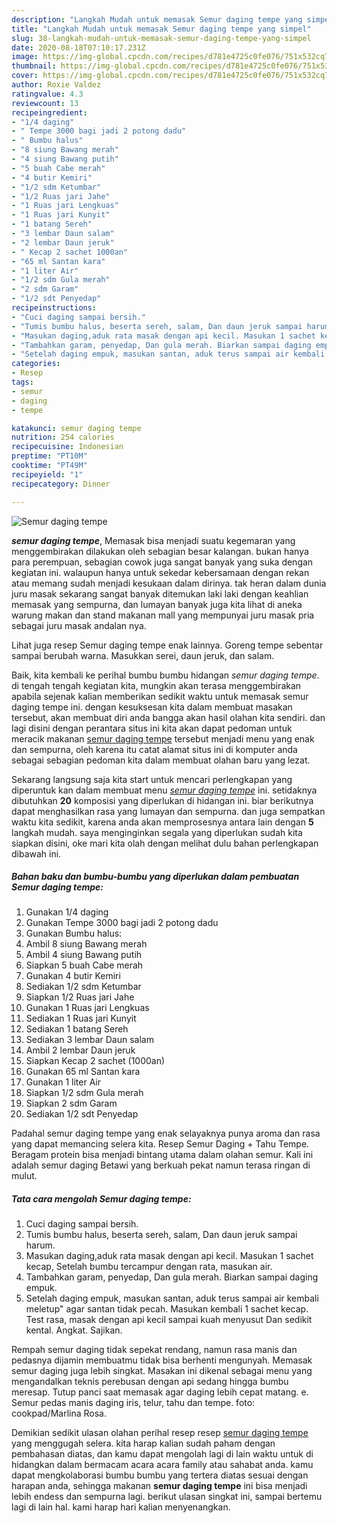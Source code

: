 ```yaml
---
description: "Langkah Mudah untuk memasak Semur daging tempe yang simpel"
title: "Langkah Mudah untuk memasak Semur daging tempe yang simpel"
slug: 38-langkah-mudah-untuk-memasak-semur-daging-tempe-yang-simpel
date: 2020-08-18T07:10:17.231Z
image: https://img-global.cpcdn.com/recipes/d781e4725c0fe076/751x532cq70/semur-daging-tempe-foto-resep-utama.jpg
thumbnail: https://img-global.cpcdn.com/recipes/d781e4725c0fe076/751x532cq70/semur-daging-tempe-foto-resep-utama.jpg
cover: https://img-global.cpcdn.com/recipes/d781e4725c0fe076/751x532cq70/semur-daging-tempe-foto-resep-utama.jpg
author: Roxie Valdez
ratingvalue: 4.3
reviewcount: 13
recipeingredient:
- "1/4 daging"
- " Tempe 3000 bagi jadi 2 potong dadu"
- " Bumbu halus"
- "8 siung Bawang merah"
- "4 siung Bawang putih"
- "5 buah Cabe merah"
- "4 butir Kemiri"
- "1/2 sdm Ketumbar"
- "1/2 Ruas jari Jahe"
- "1 Ruas jari Lengkuas"
- "1 Ruas jari Kunyit"
- "1 batang Sereh"
- "3 lembar Daun salam"
- "2 lembar Daun jeruk"
- " Kecap 2 sachet 1000an"
- "65 ml Santan kara"
- "1 liter Air"
- "1/2 sdm Gula merah"
- "2 sdm Garam"
- "1/2 sdt Penyedap"
recipeinstructions:
- "Cuci daging sampai bersih."
- "Tumis bumbu halus, beserta sereh, salam, Dan daun jeruk sampai harum."
- "Masukan daging,aduk rata masak dengan api kecil. Masukan 1 sachet kecap, Setelah bumbu tercampur dengan rata, masukan air."
- "Tambahkan garam, penyedap, Dan gula merah. Biarkan sampai daging empuk."
- "Setelah daging empuk, masukan santan, aduk terus sampai air kembali meletup&#34; agar santan tidak pecah. Masukan kembali 1 sachet kecap. Test rasa, masak dengan api kecil sampai kuah menyusut Dan sedikit kental. Angkat. Sajikan."
categories:
- Resep
tags:
- semur
- daging
- tempe

katakunci: semur daging tempe 
nutrition: 254 calories
recipecuisine: Indonesian
preptime: "PT10M"
cooktime: "PT49M"
recipeyield: "1"
recipecategory: Dinner

---
```



![Semur daging tempe](https://img-global.cpcdn.com/recipes/d781e4725c0fe076/751x532cq70/semur-daging-tempe-foto-resep-utama.jpg)

<b><i>semur daging tempe</i></b>, Memasak bisa menjadi suatu kegemaran yang menggembirakan dilakukan oleh sebagian besar kalangan. bukan hanya para perempuan, sebagian cowok juga sangat banyak yang suka dengan kegiatan ini. walaupun hanya untuk sekedar kebersamaan dengan rekan atau memang sudah menjadi kesukaan dalam dirinya. tak heran dalam dunia juru masak sekarang sangat banyak ditemukan laki laki dengan keahlian memasak yang sempurna, dan lumayan banyak juga kita lihat di aneka warung makan dan stand makanan mall yang mempunyai juru masak pria sebagai juru masak andalan nya.

Lihat juga resep Semur daging tempe enak lainnya. Goreng tempe sebentar sampai berubah warna. Masukkan serei, daun jeruk, dan salam.

Baik, kita kembali ke perihal bumbu bumbu hidangan <i>semur daging tempe</i>. di tengah tengah kegiatan kita, mungkin akan terasa menggembirakan apabila sejenak kalian memberikan sedikit waktu untuk memasak semur daging tempe ini. dengan kesuksesan kita dalam membuat masakan tersebut, akan membuat diri anda bangga akan hasil olahan kita sendiri. dan lagi disini dengan perantara situs ini kita akan dapat pedoman untuk meracik makanan <u>semur daging tempe</u> tersebut menjadi menu yang enak dan sempurna, oleh karena itu catat alamat situs ini di komputer anda sebagai sebagian pedoman kita dalam membuat olahan baru yang lezat.


Sekarang langsung saja kita start untuk mencari perlengkapan yang diperuntuk kan dalam membuat menu <u><i>semur daging tempe</i></u> ini. setidaknya dibutuhkan <b>20</b> komposisi yang diperlukan di hidangan ini. biar berikutnya dapat menghasilkan rasa yang lumayan dan sempurna. dan juga sempatkan waktu kita sedikit, karena anda akan memprosesnya antara lain dengan <b>5</b> langkah mudah. saya menginginkan segala yang diperlukan sudah kita siapkan disini, oke mari kita olah dengan melihat dulu bahan perlengkapan dibawah ini.

<!--inarticleads1-->

##### Bahan baku dan bumbu-bumbu yang diperlukan dalam pembuatan Semur daging tempe:

1. Gunakan 1/4 daging
1. Gunakan  Tempe 3000 bagi jadi 2 potong dadu
1. Gunakan  Bumbu halus:
1. Ambil 8 siung Bawang merah
1. Ambil 4 siung Bawang putih
1. Siapkan 5 buah Cabe merah
1. Gunakan 4 butir Kemiri
1. Sediakan 1/2 sdm Ketumbar
1. Siapkan 1/2 Ruas jari Jahe
1. Gunakan 1 Ruas jari Lengkuas
1. Sediakan 1 Ruas jari Kunyit
1. Sediakan 1 batang Sereh
1. Sediakan 3 lembar Daun salam
1. Ambil 2 lembar Daun jeruk
1. Siapkan  Kecap 2 sachet (1000an)
1. Gunakan 65 ml Santan kara
1. Gunakan 1 liter Air
1. Siapkan 1/2 sdm Gula merah
1. Siapkan 2 sdm Garam
1. Sediakan 1/2 sdt Penyedap


Padahal semur daging tempe yang enak selayaknya punya aroma dan rasa yang dapat memancing selera kita. Resep Semur Daging + Tahu Tempe. Beragam protein bisa menjadi bintang utama dalam olahan semur. Kali ini adalah semur daging Betawi yang berkuah pekat namun terasa ringan di mulut. 

<!--inarticleads2-->

##### Tata cara mengolah Semur daging tempe:

1. Cuci daging sampai bersih.
1. Tumis bumbu halus, beserta sereh, salam, Dan daun jeruk sampai harum.
1. Masukan daging,aduk rata masak dengan api kecil. Masukan 1 sachet kecap, Setelah bumbu tercampur dengan rata, masukan air.
1. Tambahkan garam, penyedap, Dan gula merah. Biarkan sampai daging empuk.
1. Setelah daging empuk, masukan santan, aduk terus sampai air kembali meletup&#34; agar santan tidak pecah. Masukan kembali 1 sachet kecap. Test rasa, masak dengan api kecil sampai kuah menyusut Dan sedikit kental. Angkat. Sajikan.


Rempah semur daging tidak sepekat rendang, namun rasa manis dan pedasnya dijamin membuatmu tidak bisa berhenti mengunyah. Memasak semur daging juga lebih singkat. Masakan ini dikenal sebagai menu yang mengandalkan teknis perebusan dengan api sedang hingga bumbu meresap. Tutup panci saat memasak agar daging lebih cepat matang. e. Semur pedas manis daging iris, telur, tahu dan tempe. foto: cookpad/Marlina Rosa. 

Demikian sedikit ulasan olahan perihal resep resep <u>semur daging tempe</u> yang menggugah selera. kita harap kalian sudah paham dengan pembahasan diatas, dan kamu dapat mengolah lagi di lain waktu untuk di hidangkan dalam bermacam acara acara family atau sahabat anda. kamu dapat mengkolaborasi bumbu bumbu yang tertera diatas sesuai dengan harapan anda, sehingga makanan <b>semur daging tempe</b> ini bisa menjadi lebih endess dan sempurna lagi. berikut ulasan singkat ini, sampai bertemu lagi di lain hal. kami harap hari kalian menyenangkan.
